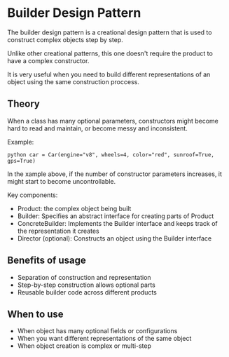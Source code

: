 # Builder Design Pattern

The builder design pattern is a creational design pattern that is used to construct complex
objects step by step.

Unlike other creational patterns, this one doesn't require the product to have a complex constructor.

It is very useful when you need to build different representations of an object using the same
construction proccess.

## Theory

When a class has many optional parameters, constructors might become hard to read and maintain, 
or become messy and inconsistent.

Example:

`python
  car = Car(engine="v8", wheels=4, color="red", sunroof=True, gps=True)
`

In the xample above, if the number of constructor parameters increases, it might start to become 
uncontrollable.

Key components:

- Product: the complex object being built
- Builder: Specifies an abstract interface for creating parts of Product
- ConcreteBuilder: Implements the Builder interface and keeps track of the representation it creates
- Director (optional): Constructs an object using the Builder interface

## Benefits of usage

- Separation of construction and representation
- Step-by-step construction allows optional parts
- Reusable builder code across different products

## When to use

- When object has many optional fields or configurations
- When you want different representations of the same object
- When object creation is complex or multi-step